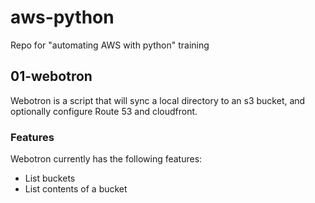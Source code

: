 # aws-python

Repo for "automating AWS with python" training

## 01-webotron

Webotron is a script that will sync a local directory to an s3 bucket, and optionally configure Route 53 and cloudfront.

### Features

Webotron currently has the following features:

- List buckets
- List contents of a bucket
